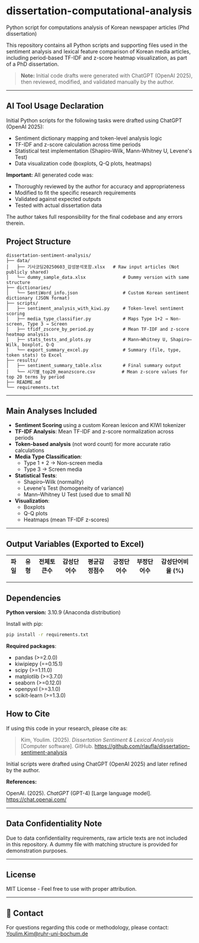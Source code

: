 # dissertation-computational-analysis
Python script for computations analysis of Korean newspaper articles (Phd dissertation)


This repository contains all Python scripts and supporting files used in the sentiment analysis and lexical feature comparison of Korean media articles, including period-based TF-IDF and z-score heatmap visualization, as part of a PhD dissertation.

> **Note:** Initial code drafts were generated with ChatGPT (OpenAI 2025), then reviewed, modified, and validated manually by the author.

---

## AI Tool Usage Declaration

Initial Python scripts for the following tasks were drafted using ChatGPT (OpenAI 2025):
- Sentiment dictionary mapping and token-level analysis logic
- TF-IDF and z-score calculation across time periods
- Statistical test implementation (Shapiro-Wilk, Mann-Whitney U, Levene's Test)
- Data visualization code (boxplots, Q-Q plots, heatmaps)

**Important:** All generated code was:
- Thoroughly reviewed by the author for accuracy and appropriateness
- Modified to fit the specific research requirements
- Validated against expected outputs
- Tested with actual dissertation data

The author takes full responsibility for the final codebase and any errors therein.


## Project Structure
```
dissertation-sentiment-analysis/
├── data/
│   ├── 기사코딩20250603_감성분석포함.xlsx   # Raw input articles (Not publicly shared)
│   └── dummy_sample_data.xlsx              # Dummy version with same structure
├── dictionaries/
│   └── SentiWord_info.json                 # Custom Korean sentiment dictionary (JSON format)
├── scripts/
│   ├── sentiment_analysis_with_kiwi.py     # Token-level sentiment scoring
│   ├── media_type_classifier.py            # Maps Type 1+2 → Non-screen, Type 3 → Screen
│   ├── tfidf_zscore_by_period.py           # Mean TF-IDF and z-score heatmap analysis
│   ├── stats_tests_and_plots.py            # Mann–Whitney U, Shapiro–Wilk, boxplot, Q-Q
│   └── export_summary_excel.py             # Summary (file, type, token stats) to Excel
├── results/
│   ├── sentiment_summary_table.xlsx        # Final summary output
│   └── 시기별_top20_meanzscore.csv          # Mean z-score values for top 20 terms by period
├── README.md
└── requirements.txt
```

---

## Main Analyses Included

- **Sentiment Scoring** using a custom Korean lexicon and KIWI tokenizer
- **TF-IDF Analysis**: Mean TF-IDF and z-score normalization across periods
- **Token-based analysis** (not word count) for more accurate ratio calculations
- **Media Type Classification**: 
  - Type 1 + 2 → Non-screen media
  - Type 3 → Screen media
- **Statistical Tests**:
  - Shapiro–Wilk (normality)
  - Levene's Test (homogeneity of variance)
  - Mann–Whitney U Test (used due to small N)
- **Visualization**:
  - Boxplots
  - Q-Q plots
  - Heatmaps (mean TF-IDF z-scores)

---

## Output Variables (Exported to Excel)

| 파일 | 유형 | 전체토큰수 | 감성단어수 | 평균감정점수 | 긍정단어수 | 부정단어수 | 감성단어비율 (%) |
|------|------|------------|------------|---------------|-------------|-------------|-------------------|

---

##  Dependencies

**Python version:** 3.10.9 (Anaconda distribution)

Install with pip:
```bash
pip install -r requirements.txt
```

**Required packages**:
- pandas (>=2.0.0)
- kiwipiepy (==0.15.1)
- scipy (>=1.11.0)
- matplotlib (>=3.7.0)
- seaborn (>=0.12.0)
- openpyxl (>=3.1.0)
- scikit-learn (>=1.3.0)


## How to Cite

If using this code in your research, please cite as:

> Kim, Youlim. (2025). *Dissertation Sentiment & Lexical Analysis* [Computer software]. GitHub. https://github.com/rlaufla/dissertation-sentiment-analysis

Initial scripts were drafted using ChatGPT (OpenAI 2025) and later refined by the author.

**References:**

OpenAI. (2025). *ChatGPT* (GPT-4) [Large language model]. https://chat.openai.com/

---

## Data Confidentiality Note

Due to data confidentiality requirements, raw article texts are not included in this repository. A dummy file with matching structure is provided for demonstration purposes.

---

## License

MIT License - Feel free to use with proper attribution.

---

## 📧 Contact

For questions regarding this code or methodology, please contact: Youlim.Kim@ruhr-uni-bochum.de
